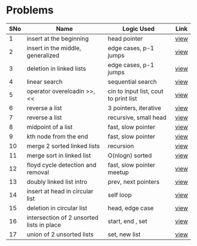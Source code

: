 # Problems

SNo | Name | Logic Used | Link |
----|------|------------|------|
1 | insert at the beginning | head pointer | [view](insert_at_head.cpp)
2 | insert in the middle, generalized | edge cases, p-1 jumps | [view](insert_in_middle.cpp)
3 | deletion in linked lists | edge cases, p-1 jumps | [view](deletion.cpp)
4 | linear search | sequential search | [view](searching.cpp)
5 | operator overeloadin >>, << | cin to input list, cout to print list | [view](operator_overloading.cpp)
6 | reverse a list | 3 pointers, iterative | [view](reverse_list.cpp)
7 | reverse a list | recursive, small head | [view](recursive_reverse.cpp)
8 | midpoint of a list | fast, slow pointer | [view](midpoint_runner.cpp)
9 | kth node from the end | fast, slow pointer | [view](kth_node_from_end.cpp)
10 | merge 2 sorted linked lists | recursion | [view](merge_2_sorted_lists.cpp)
11 | merge sort in linked list | O(nlogn) sorted | [view](merge_sort.cpp)
12 | floyd cycle detection and removal | fast, slow pointer meetup | [view](floyds_cycle.cpp)
13 | doubly linked list intro | prev, next pointers | [view](doubly_linked_list.cpp)
14 | insert at head in circular list | self loop | [view](circular_linked_list.cpp)
15 | deletion in circular list | head, edge case | [view](circular_linked_list.cpp)
16 | intersection of 2 unsorted lists in place | start, end , set | [view](intersection.cpp)
17 | union of 2 unsorted lists | set, new list | [view](union.cpp)